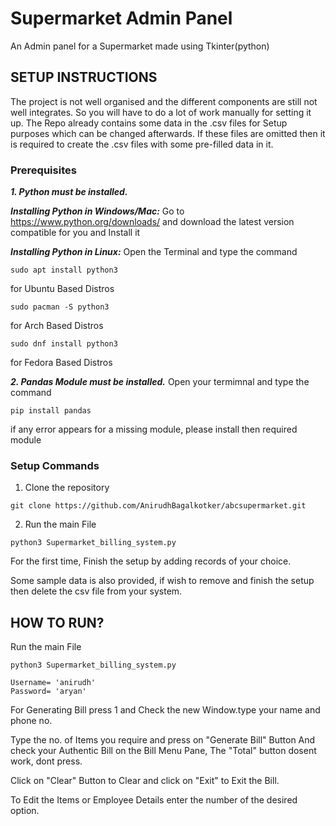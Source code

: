 # Supermarket Admin Panel
An Admin panel for a Supermarket made using Tkinter(python)

## SETUP INSTRUCTIONS

The project is not well organised and the different components are still not well integrates. So you will have to do a lot of work manually for setting it up. The Repo already contains some data in the .csv files for Setup purposes which can be changed afterwards. If these files are omitted then it is required to create the .csv files with some pre-filled data in it.

### Prerequisites
***1. Python must be installed.***

***Installing Python in Windows/Mac:***
Go to https://www.python.org/downloads/ and download the latest version compatible for you and Install it

***Installing Python in Linux:***
Open the Terminal and type the command

```
sudo apt install python3
```
for Ubuntu Based Distros

```
sudo pacman -S python3
```
for Arch Based Distros

```
sudo dnf install python3
```
for Fedora Based Distros

***2. Pandas Module must be installed.***
Open your termimnal and type the command

```
pip install pandas
```

if any error appears for a missing module, please install then required module

### Setup Commands

1. Clone the repository
```
git clone https://github.com/AnirudhBagalkotker/abcsupermarket.git
```

2. Run the main File
```
python3 Supermarket_billing_system.py 
```
For the first time, Finish the setup by adding records of your choice.

Some sample data is also provided, if wish to remove and finish the setup then delete
the csv file from your system.

## HOW TO RUN?

Run the main File
```
python3 Supermarket_billing_system.py 
```

```
Username= 'anirudh'
Password= 'aryan'
```

For Generating Bill press 1 and Check the new Window.type your name and phone no.

Type the no. of Items you require and press on "Generate Bill" Button And check your Authentic Bill on the Bill Menu Pane, The "Total" button dosent work, dont press.

Click on "Clear" Button to Clear and click on "Exit" to Exit the Bill.

To Edit the Items or Employee Details enter the number of the desired option.

